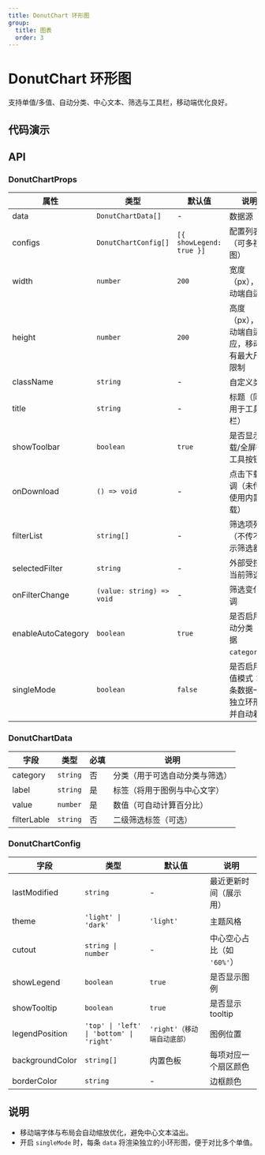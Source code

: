 ```yaml
---
title: DonutChart 环形图
group:
  title: 图表
  order: 3
---
```


# DonutChart 环形图

支持单值/多值、自动分类、中心文本、筛选与工具栏，移动端优化良好。

## 代码演示

<code src="../demos/charts/donut/donut-single.tsx" background="var(--main-bg-color)" title="单值" iframe=450></code>
<code src="../demos/charts/donut/donut-single-categorized.tsx" background="var(--main-bg-color)" title="单值-带分类" iframe=540></code>
<code src="../demos/charts/donut/donut-multi.tsx" background="var(--main-bg-color)" title="多值" iframe=540></code>
<code src="../demos/charts/donut/donut-multi-categorized.tsx" background="var(--main-bg-color)" title="多值-带分类" iframe=540></code>

## API

### DonutChartProps

| 属性 | 类型 | 默认值 | 说明 |
| --- | --- | --- | --- |
| data | `DonutChartData[]` | - | 数据源 |
| configs | `DonutChartConfig[]` | `[{ showLegend: true }]` | 配置列表（可多视图）|
| width | `number` | `200` | 宽度（px），移动端自适应 |
| height | `number` | `200` | 高度（px），移动端自适应，移动端有最大尺寸限制 |
| className | `string` | - | 自定义类名 |
| title | `string` | - | 标题（同时用于工具栏）|
| showToolbar | `boolean` | `true` | 是否显示下载/全屏等工具按钮 |
| onDownload | `() => void` | - | 点击下载回调（未传时使用内置下载）|
| filterList | `string[]` | - | 筛选项列表（不传不显示筛选器）|
| selectedFilter | `string` | - | 外部受控的当前筛选值 |
| onFilterChange | `(value: string) => void` | - | 筛选变化回调 |
| enableAutoCategory | `boolean` | `true` | 是否启用自动分类（依据 `category`）|
| singleMode | `boolean` | `false` | 是否启用单值模式：每条数据一个独立环形图并自动着色 |

### DonutChartData

| 字段 | 类型 | 必填 | 说明 |
| --- | --- | --- | --- |
| category | `string` | 否 | 分类（用于可选自动分类与筛选）|
| label | `string` | 是 | 标签（将用于图例与中心文字）|
| value | `number` | 是 | 数值（可自动计算百分比）|
| filterLable | `string` | 否 | 二级筛选标签（可选）|

### DonutChartConfig

| 字段 | 类型 | 默认值 | 说明 |
| --- | --- | --- | --- |
| lastModified | `string` | - | 最近更新时间（展示用）|
| theme | `'light' \| 'dark'` | `'light'` | 主题风格 |
| cutout | `string \| number` | - | 中心空心占比（如 `'60%'`）|
| showLegend | `boolean` | `true` | 是否显示图例 |
| showTooltip | `boolean` | `true` | 是否显示 tooltip |
| legendPosition | `'top' \| 'left' \| 'bottom' \| 'right'` | `'right'（移动端自动底部）` | 图例位置 |
| backgroundColor | `string[]` | 内置色板 | 每项对应一个扇区颜色 |
| borderColor | `string` | - | 边框颜色 |

## 说明
- 移动端字体与布局会自动缩放优化，避免中心文本溢出。
- 开启 `singleMode` 时，每条 `data` 将渲染独立的小环形图，便于对比多个单值。 
